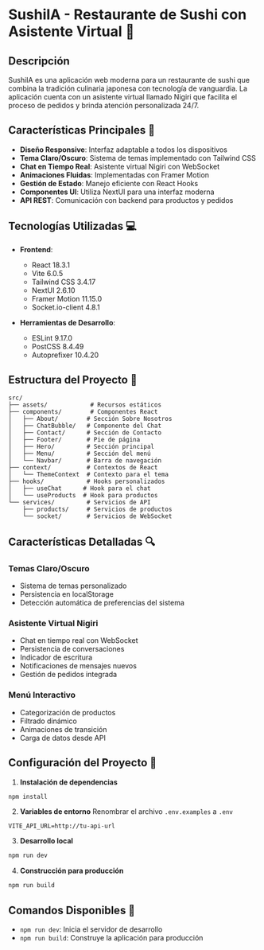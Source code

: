 # SushiIA - Restaurante de Sushi con Asistente Virtual 🍣

## Descripción

SushiIA es una aplicación web moderna para un restaurante de sushi que combina la tradición culinaria japonesa con tecnología de vanguardia. La aplicación cuenta con un asistente virtual llamado Nigiri que facilita el proceso de pedidos y brinda atención personalizada 24/7.

## Características Principales 🌟

- **Diseño Responsive**: Interfaz adaptable a todos los dispositivos
- **Tema Claro/Oscuro**: Sistema de temas implementado con Tailwind CSS
- **Chat en Tiempo Real**: Asistente virtual Nigiri con WebSocket
- **Animaciones Fluidas**: Implementadas con Framer Motion
- **Gestión de Estado**: Manejo eficiente con React Hooks
- **Componentes UI**: Utiliza NextUI para una interfaz moderna
- **API REST**: Comunicación con backend para productos y pedidos

## Tecnologías Utilizadas 💻

- **Frontend**:

  - React 18.3.1
  - Vite 6.0.5
  - Tailwind CSS 3.4.17
  - NextUI 2.6.10
  - Framer Motion 11.15.0
  - Socket.io-client 4.8.1

- **Herramientas de Desarrollo**:
  - ESLint 9.17.0
  - PostCSS 8.4.49
  - Autoprefixer 10.4.20

## Estructura del Proyecto 📁

```
src/
├── assets/            # Recursos estáticos
├── components/        # Componentes React
│   ├── About/        # Sección Sobre Nosotros
│   ├── ChatBubble/   # Componente del Chat
│   ├── Contact/      # Sección de Contacto
│   ├── Footer/       # Pie de página
│   ├── Hero/         # Sección principal
│   ├── Menu/         # Sección del menú
│   └── Navbar/       # Barra de navegación
├── context/          # Contextos de React
│   └── ThemeContext  # Contexto para el tema
├── hooks/            # Hooks personalizados
│   ├── useChat      # Hook para el chat
│   └── useProducts  # Hook para productos
└── services/         # Servicios de API
    ├── products/     # Servicios de productos
    └── socket/       # Servicios de WebSocket
```

## Características Detalladas 🔍

### Temas Claro/Oscuro

- Sistema de temas personalizado
- Persistencia en localStorage
- Detección automática de preferencias del sistema

### Asistente Virtual Nigiri

- Chat en tiempo real con WebSocket
- Persistencia de conversaciones
- Indicador de escritura
- Notificaciones de mensajes nuevos
- Gestión de pedidos integrada

### Menú Interactivo

- Categorización de productos
- Filtrado dinámico
- Animaciones de transición
- Carga de datos desde API

## Configuración del Proyecto 🚀

1. **Instalación de dependencias**

```bash
npm install
```

2. **Variables de entorno**
   Renombrar el archivo `.env.examples` a `.env`

```env
VITE_API_URL=http://tu-api-url
```

3. **Desarrollo local**

```bash
npm run dev
```

4. **Construcción para producción**

```bash
npm run build
```

## Comandos Disponibles 📝

- `npm run dev`: Inicia el servidor de desarrollo
- `npm run build`: Construye la aplicación para producción
